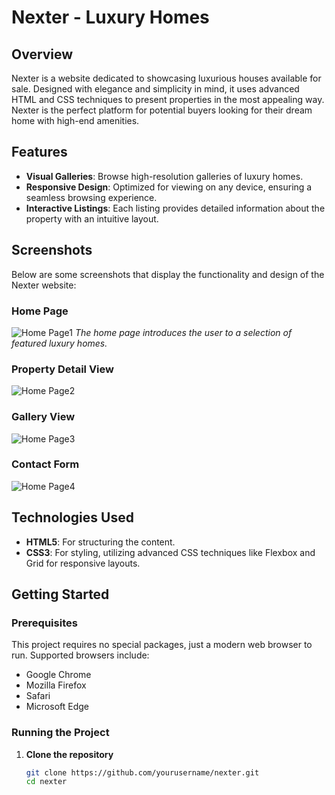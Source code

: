 # Nexter - Luxury Homes

## Overview
Nexter is a website dedicated to showcasing luxurious houses available for sale. Designed with elegance and simplicity in mind, it uses advanced HTML and CSS techniques to present properties in the most appealing way. Nexter is the perfect platform for potential buyers looking for their dream home with high-end amenities.

## Features
- **Visual Galleries**: Browse high-resolution galleries of luxury homes.
- **Responsive Design**: Optimized for viewing on any device, ensuring a seamless browsing experience.
- **Interactive Listings**: Each listing provides detailed information about the property with an intuitive layout.

## Screenshots
Below are some screenshots that display the functionality and design of the Nexter website:

### Home Page
![Home Page1](images/Screenshot_1.png)
*The home page introduces the user to a selection of featured luxury homes.*

### Property Detail View
![Home Page2](images/Screenshot_2.png)

### Gallery View
![Home Page3](images/Screenshot_3.png)

### Contact Form
![Home Page4](images/Screenshot_4.png)

## Technologies Used
- **HTML5**: For structuring the content.
- **CSS3**: For styling, utilizing advanced CSS techniques like Flexbox and Grid for responsive layouts.

## Getting Started

### Prerequisites
This project requires no special packages, just a modern web browser to run. Supported browsers include:
- Google Chrome
- Mozilla Firefox
- Safari
- Microsoft Edge

### Running the Project
1. **Clone the repository**
   ```bash
   git clone https://github.com/yourusername/nexter.git
   cd nexter
